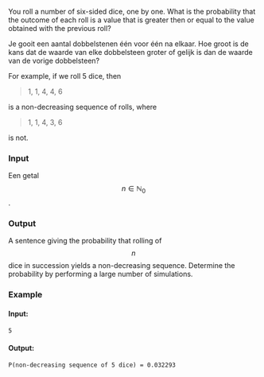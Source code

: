 You roll a number of six-sided dice, one by one. What is the probability that the outcome of each roll is a value that is greater then or equal to the value obtained with the previous roll?

Je gooit een aantal dobbelstenen één voor één na elkaar. Hoe groot is de kans dat de waarde van elke dobbelsteen groter of gelijk is dan de waarde van de vorige dobbelsteen?

For example, if we roll 5 dice, then

> 1, 1, 4, 4, 6
 
is a non-decreasing sequence of rolls, where

> 1, 1, 4, 3, 6

is not.

### Input

Een getal $$n \in \mathbb{N}_0$$.

### Output

A sentence giving the probability that rolling of $$n$$ dice in succession yields a non-decreasing sequence. Determine the probability by performing a large number of simulations.

### Example

#### Input:

```
5
```

#### Output:

```
P(non-decreasing sequence of 5 dice) = 0.032293
```
